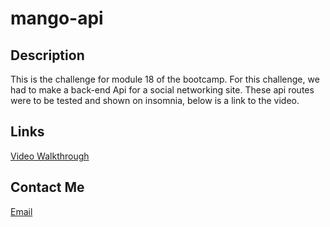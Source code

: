 # mango-api

## Description 
This is the challenge for module 18 of the bootcamp. For this challenge, we had to make a back-end Api for a social networking site. These api routes were to be tested and shown on insomnia, below is a link to the video. 

## Links
[Video Walkthrough](https://drive.google.com/file/d/1N46WEHM8lVtZShnEtTfCmIl4Q1W5PFRD/view)

## Contact Me 
[Email](jesseponce233@gmail.com)